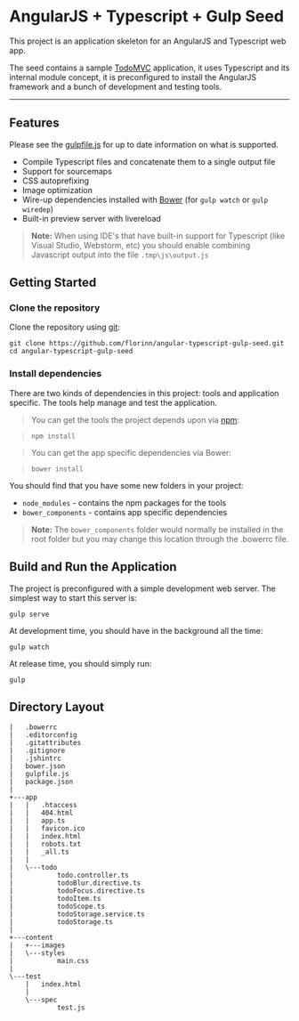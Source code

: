 AngularJS + Typescript + Gulp Seed
===================


This project is an application skeleton for an AngularJS and Typescript web app.

The seed contains a sample [TodoMVC](https://github.com/tastejs/todomvc/tree/gh-pages/examples/typescript-angular) application, it uses Typescript and its internal module concept, it is preconfigured to install the AngularJS framework and a bunch of development and testing tools.

----------


Features
-------------

Please see the [gulpfile.js](https://github.com/florinn/angular-typescript-gulp-seed/blob/master/gulpfile.js) for up to date information on what is supported.

* Compile Typescript files and concatenate them to a single output file
* Support for sourcemaps
* CSS autoprefixing
* Image optimization
* Wire-up dependencies installed with [Bower](http://bower.io/) (for `gulp watch` or `gulp wiredep`)
* Built-in preview server with livereload

> **Note:** When using IDE's that have built-in support for Typescript (like Visual Studio, Webstorm, etc) you should enable combining Javascript output into the file `.tmp\js\output.js`


Getting Started
-------------

### Clone the repository

Clone the repository using [git](http://git-scm.com/):

```
git clone https://github.com/florinn/angular-typescript-gulp-seed.git
cd angular-typescript-gulp-seed
```

### Install dependencies

There are two kinds of dependencies in this project: tools and application specific. The tools help manage and test the application.

> You can get the tools the project depends upon via [npm](https://www.npmjs.org/):

> ``` 
> npm install
> ```

> You can get the app specific dependencies via Bower:

> ```
> bower install
> ```

You should find that you have some new folders in your project:

* `node_modules` - contains the npm packages for the tools
* `bower_components` - contains app specific dependencies

> **Note:** The `bower_components` folder would normally be installed in the root folder but you may change this location through the .bowerrc file.


Build and Run the Application
-------------

The project is preconfigured with a simple development web server. The simplest way to start this server is:

```
gulp serve
```

At development time, you should have in the background all the time:

```
gulp watch
```

At release time, you should simply run:

```
gulp
```


Directory Layout
-------------

```
|   .bowerrc
|   .editorconfig
|   .gitattributes
|   .gitignore
|   .jshintrc
|   bower.json
|   gulpfile.js
|   package.json
|   
+---app
|   |   .htaccess
|   |   404.html
|   |   app.ts
|   |   favicon.ico
|   |   index.html
|   |   robots.txt
|   |   _all.ts
|   |   
|   \---todo
|           todo.controller.ts
|           todoBlur.directive.ts
|           todoFocus.directive.ts
|           todoItem.ts
|           todoScope.ts
|           todoStorage.service.ts
|           todoStorage.ts
|           
+---content
|   +---images
|   \---styles
|           main.css
|           
\---test
    |   index.html
    |   
    \---spec
            test.js            
```

